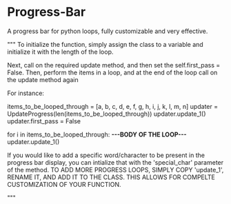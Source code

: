 # Progress-Bar
A progress bar for python loops, fully customizable and very effective.


"""
To initialize the function, simply assign the class to a variable and initialize it with the length of the loop.


Next, call on the required update method, and then set the self.first_pass = False.
Then, perform the items in a loop, and at the end of the loop call on the update method again


For instance:




items_to_be_looped_through = [a, b, c, d, e, f, g, h, i, j, k, l, m, n]
updater = UpdateProgress(len(items_to_be_looped_through))
updater.update_1()
updater.first_pass = False


for i in items_to_be_looped_through:
    __---BODY OF THE LOOP---__
    updater.update_1()
    
    
If you would like to add a specific word/character to be present in the progress bar display,
you can intialize that with the 'special_char' parameter of the method.
TO ADD MORE PROGRESS LOOPS, SIMPLY COPY 'update_1', RENAME IT, AND ADD IT TO THE CLASS.
THIS ALLOWS FOR COMPELTE CUSTOMIZATION OF YOUR FUNCTION.

"""
